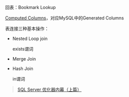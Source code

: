 回表：Bookmark Lookup

[Computed Columns](https://docs.microsoft.com/en-us/sql/relational-databases/tables/specify-computed-columns-in-a-table?view=sql-server-ver15)，对应MySQL中的Generated Columns

表连接三种基本操作：

+ Nested Loop join

  exists谓词

+ Merge Join

+ Hash Join

  in谓词

> [SQL Server 优化器内幕（上篇）](https://zhuanlan.zhihu.com/p/39446213)